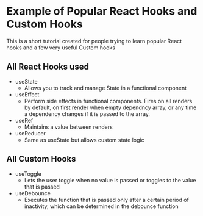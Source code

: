 # Example of Popular React Hooks and Custom Hooks

This is a short tutorial created for people trying to learn popular React hooks and a few very useful Custom hooks

## All React Hooks used
* useState
  * Allows you to track and manage State in a functional component
* useEffect
  * Perform side effects in functional components. Fires on all renders by default, on first render when empty dependncy array, or any time a dependency changes if it is passed to the array.
* useRef
  * Maintains a value between renders
* useReducer
  * Same as useState but allows custom state logic

## All Custom Hooks
* useToggle
  * Lets the user toggle when no value is passed or toggles to the value that is passed
* useDebounce
  * Executes the function that is passed only after a certain period of inactivity, which can be determined in the debounce function
